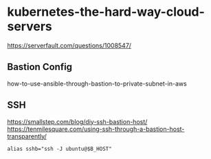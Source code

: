 # kubernetes-the-hard-way-cloud-servers

https://serverfault.com/questions/1008547/

## Bastion Config
how-to-use-ansible-through-bastion-to-private-subnet-in-aws

## SSH
https://smallstep.com/blog/diy-ssh-bastion-host/
https://tenmilesquare.com/using-ssh-through-a-bastion-host-transparently/

```
alias sshb="ssh -J ubuntu@$B_HOST"
```